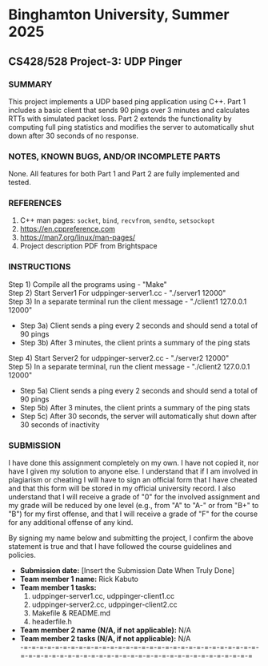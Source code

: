 # Binghamton University, Summer 2025

## CS428/528 Project-3: UDP Pinger
[This file uses Markdown, so please use correct Markdown syntax when editing the file]: #

### SUMMARY
[Provide a short description of your program's functionality, no more than a couple sentences]: #

This project implements a UDP based ping application using C++. Part 1 includes a basic client that sends 90 pings over 3 minutes and calculates RTTs with simulated packet loss. Part 2 extends the functionality by computing full ping statistics and modifies the server to automatically shut down after 30 seconds of no response.

### NOTES, KNOWN BUGS, AND/OR INCOMPLETE PARTS

[Add any notes you have here and/or any parts of the project you were not able to complete]: #

None. All features for both Part 1 and Part 2 are fully implemented and tested.

### REFERENCES

[List any outside resources used]: #

1) C++ man pages: `socket`, `bind`, `recvfrom`, `sendto`, `setsockopt`  
2) https://en.cppreference.com  
3) https://man7.org/linux/man-pages/  
4) Project description PDF from Brightspace


### INSTRUCTIONS

[Provide clear and complete step-by-step instructions on how to run and test your project]: #

Step 1) Compile all the programs using - "Make"  
Step 2) Start Server1 For udppinger-server1.cc - "./server1 12000"  
Step 3) In a separate terminal run the client message - "./client1 127.0.0.1 12000"  
  - Step 3a) Client sends a ping every 2 seconds and should send a total of 90 pings  
  - Step 3b) After 3 minutes, the client prints a summary of the ping stats  

Step 4) Start Server2 for udppinger-server2.cc - "./server2 12000"  
Step 5) In a separate terminal, run the client message - "./client2 127.0.0.1 12000"  
  - Step 5a) Client sends a ping every 2 seconds and should send a total of 90 pings  
  - Step 5b) After 3 minutes, the client prints a summary of the ping stats  
  - Step 5c) After 30 seconds, the server will automatically shut down after 30 seconds of inactivity  


### SUBMISSION

I have done this assignment completely on my own. I have not copied it, nor have I given my solution to anyone else. I understand that if I am involved in plagiarism or cheating I will have to sign an official form that I have cheated and that this form will be stored in my official university record. I also understand that I will receive a grade of "0" for the involved assignment and my grade will be reduced by one level (e.g., from "A" to "A-" or from "B+" to "B") for my first offense, and that I will receive a grade of "F" for the course for any additional offense of any kind.

By signing my name below and submitting the project, I confirm the above statement is true and that I have followed the course guidelines and policies.

* **Submission date:** [Insert the Submission Date When Truly Done]  
* **Team member 1 name:** Rick Kabuto  
* **Team member 1 tasks:**  
  1) udppinger-server1.cc, udppinger-client1.cc  
  2) udppinger-server2.cc, udppinger-client2.cc  
  3) Makefile & README.md  
  4) headerfile.h  
* **Team member 2 name (N/A, if not applicable):** N/A  
* **Team member 2 tasks (N/A, if not applicable):** N/A  
-=-=-=-=-=-=-=-=-=-=-=-=-=-=-=-=-=-=-=-=-=-=-=-=-=-=-=-=-=-=-=-=-=-=-=-=-=-=-=-=-=-=-=-=-=-=-=-=-=-=-=-=-=-=-=-=-=-=-=-=
